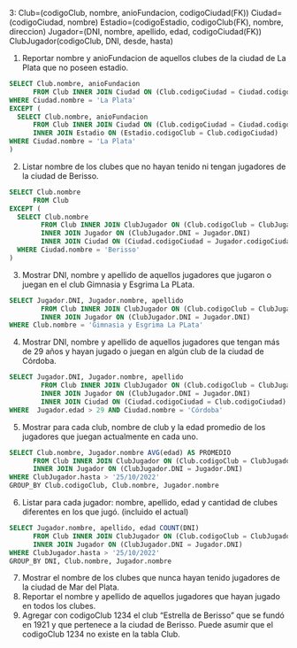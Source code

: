 3:
Club=(codigoClub, nombre, anioFundacion, codigoCiudad(FK))
Ciudad=(codigoCiudad, nombre)
Estadio=(codigoEstadio, codigoClub(FK), nombre, direccion)
Jugador=(DNI, nombre, apellido, edad, codigoCiudad(FK))
ClubJugador(codigoClub, DNI, desde, hasta)

1. Reportar nombre y anioFundacion de aquellos clubes de la ciudad de La Plata que no
poseen estadio.

```sql
SELECT Club.nombre, anioFundacion 
      FROM Club INNER JOIN Ciudad ON (Club.codigoCiudad = Ciudad.codigoCiudad)
WHERE Ciudad.nombre = 'La Plata'
EXCEPT (
  SELECT Club.nombre, anioFundacion 
      FROM Club INNER JOIN Ciudad ON (Club.codigoCiudad = Ciudad.codigoCiudad)
      INNER JOIN Estadio ON (Estadio.codigoClub = Club.codigoCiudad)
WHERE Ciudad.nombre = 'La Plata'
)
```

2. Listar nombre de los clubes que no hayan tenido ni tengan jugadores de la ciudad de
Berisso.

```sql
SELECT Club.nombre
      FROM Club
EXCEPT (
  SELECT Club.nombre 
        FROM Club INNER JOIN ClubJugador ON (Club.codigoClub = ClubJugador.codigoClub)
        INNER JOIN Jugador ON (ClubJugador.DNI = Jugador.DNI)
        INNER JOIN Ciudad ON (Ciudad.codigoCiudad = Jugador.codigoCiudad)
  WHERE Ciudad.nombre = 'Berisso'
)
```


3. Mostrar DNI, nombre y apellido de aquellos jugadores que jugaron o juegan en el club
Gimnasia y Esgrima La PLata.

```sql
SELECT Jugador.DNI, Jugador.nombre, apellido
        FROM Club INNER JOIN ClubJugador ON (Club.codigoClub = ClubJugador.codigoClub)
        INNER JOIN Jugador ON (ClubJugador.DNI = Jugador.DNI)
WHERE Club.nombre = 'Gimnasia y Esgrima La PLata'
```


4. Mostrar DNI, nombre y apellido de aquellos jugadores que tengan más de 29 años y
hayan jugado o juegan en algún club de la ciudad de Córdoba.

```sql
SELECT Jugador.DNI, Jugador.nombre, apellido
        FROM Club INNER JOIN ClubJugador ON (Club.codigoClub = ClubJugador.codigoClub)
        INNER JOIN Jugador ON (ClubJugador.DNI = Jugador.DNI)
        INNER JOIN Ciudad ON (Ciudad.codigoCiudad = Club.codigoCiudad)
WHERE  Jugador.edad > 29 AND Ciudad.nombre = 'Córdoba'
```


5. Mostrar para cada club, nombre de club y la edad promedio de los jugadores que juegan
actualmente en cada uno.

```sql
SELECT Club.nombre, Jugador.nombre AVG(edad) AS PROMEDIO
      FROM Club INNER JOIN ClubJugador ON (Club.codigoClub = ClubJugador.codigoClub)
      INNER JOIN Jugador ON (ClubJugador.DNI = Jugador.DNI)
WHERE ClubJugador.hasta > '25/10/2022'
GROUP_BY Club.codigoClub, Club.nombre, Jugador.nombre
```


6. Listar para cada jugador: nombre, apellido, edad y cantidad de clubes diferentes en los
que jugó. (incluido el actual)

```sql
SELECT Jugador.nombre, apellido, edad COUNT(DNI)
      FROM Club INNER JOIN ClubJugador ON (Club.codigoClub = ClubJugador.codigoClub)
      INNER JOIN Jugador ON (ClubJugador.DNI = Jugador.DNI)
WHERE ClubJugador.hasta > '25/10/2022'
GROUP_BY DNI, Club.nombre, Jugador.nombre
```


7. Mostrar el nombre de los clubes que nunca hayan tenido jugadores de la ciudad de Mar
del Plata.
8. Reportar el nombre y apellido de aquellos jugadores que hayan jugado en todos los
clubes.
9. Agregar con codigoClub 1234 el club “Estrella de Berisso” que se fundó en 1921 y que
pertenece a la ciudad de Berisso. Puede asumir que el codigoClub 1234 no existe en la
tabla Club.
